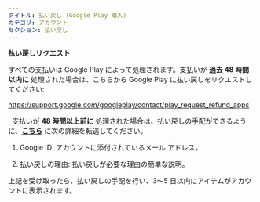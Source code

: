 ```yaml
---
タイトル: 払い戻し (Google Play 購入)
カテゴリ: アカウント
セクション: 払い戻し
---
```

**払い戻しリクエスト**

すべての支払いは Google Play によって処理されます。支払いが **過去 48 時間以内に** 処理された場合は、こちらから Google Play に払い戻しをリクエストしてください:

<https://support.google.com/googleplay/contact/play_request_refund_apps>

 
支払いが **48 時間以上前に** 処理された場合は、払い戻しの手配ができるように、**[こちら](https://help.Studycat.com/hc/en-gb/requests/new)** に次の詳細を転送してください。

1. Google ID: アカウントに添付されているメール アドレス。

2. 払い戻しの理由: 払い戻しが必要な理由の簡単な説明。

上記を受け取ったら、払い戻しの手配を行い、3～5 日以内にアイテムがアカウントに表示されます。